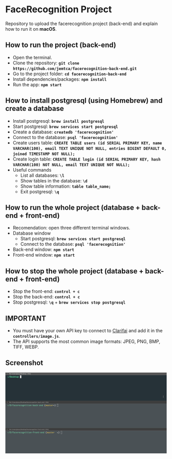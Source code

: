 # FaceRecognition Project
Repository to upload the facerecognition project (back-end) and explain how to run it on **macOS**.

## How to run the project (back-end)
* Open the terminal.
* Clone the repository: **`git clone https://github.com/jemtca/facerecognition-back-end.git`**
* Go to the project folder: **`cd facerecognition-back-end`**
* Install dependencies/packages: **`npm install`**
* Run the app: **`npm start`**

## How to install postgresql (using Homebrew) and create a database
* Install postgresql: **`brew install postgresql`**
* Start postgresql: **`brew services start postgresql`**
* Create a database: **`createdb 'facerecognition'`**
* Connect to the database: **`psql 'facerecognition'`**
* Create users table: **`CREATE TABLE users (id SERIAL PRIMARY KEY, name VARCHAR(100), email TEXT UNIQUE NOT NULL, entries BIGINT DEFAULT 0, joined TIMESTAMP NOT NULL);`**
* Create login table: **`CREATE TABLE login (id SERIAL PRIMARY KEY, hash VARCHAR(100) NOT NULL, email TEXT UNIQUE NOT NULL);`**
* Useful commands
    * List all databases: **`\l`**
	* Show tables in the database: **`\d`**
	* Show table information: **`table table_name;`**
	* Exit postgresql: **`\q`**

## How to run the whole project (database + back-end + front-end)
* Recomendation: open three different terminal windows.
* Database window
    * Start postgresql: **`brew services start postgresql`**
    * Connect to the database: **`psql 'facerecognition'`**
* Back-end window: **`npm start`**
* Front-end window: **`npm start`**

## How to stop the whole project (database + back-end + front-end)
* Stop the front-end: **`control + c`**
* Stop the back-end: **`control + c`**
* Stop postgresql: **`\q`** + **`brew services stop postgresql`**

## IMPORTANT
* You must have your own API key to connect to [Clarifai](https://www.clarifai.com/) and add it in the **`controllers/image.js`**.
* The API supports the most common image formats: JPEG, PNG, BMP, TIFF, WEBP.

## Screenshot
![](https://github.com/jemtca/facerecognition-back-end/blob/master/screenshots/facerecognition.gif)
